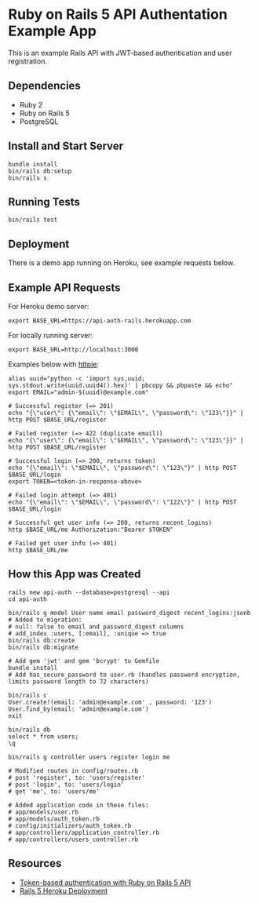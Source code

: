 # Ruby on Rails 5 API Authentation Example App

This is an example Rails API with JWT-based authentication and user registration.

## Dependencies

* Ruby 2
* Ruby on Rails 5
* PostgreSQL

## Install and Start Server

```
bundle install
bin/rails db:setup
bin/rails s
```

## Running Tests

```
bin/rails test
```

## Deployment

There is a demo app running on Heroku, see example requests below.

## Example API Requests

For Heroku demo server:

```
export BASE_URL=https://api-auth-rails.herokuapp.com
```

For locally running server:

```
export BASE_URL=http://localhost:3000
```

Examples below with [httpie](https://httpie.org):

```
alias uuid="python -c 'import sys,uuid; sys.stdout.write(uuid.uuid4().hex)' | pbcopy && pbpaste && echo"
export EMAIL="admin-$(uuid)@example.com"

# Successful register (=> 201)
echo "{\"user\": {\"email\": \"$EMAIL\", \"password\": \"123\"}}" | http POST $BASE_URL/register

# Failed register (=> 422 (duplicate email))
echo "{\"user\": {\"email\": \"$EMAIL\", \"password\": \"123\"}}" | http POST $BASE_URL/register

# Successful login (=> 200, returns token)
echo "{\"email\": \"$EMAIL\", \"password\": \"123\"}" | http POST $BASE_URL/login
export TOKEN=<token-in-response-above>

# Failed login attempt (=> 401)
echo "{\"email\": \"$EMAIL\", \"password\": \"122\"}" | http POST $BASE_URL/login

# Successful get user info (=> 200, returns recent_logins)
http $BASE_URL/me Authorization:"Bearer $TOKEN"

# Failed get user info (=> 401)
http $BASE_URL/me
```

## How this App was Created

```
rails new api-auth --database=postgresql --api
cd api-auth

bin/rails g model User name email password_digest recent_logins:jsonb
# Added to migration:
# null: false to email and password_digest columns
# add_index :users, [:email], :unique => true
bin/rails db:create
bin/rails db:migrate

# Add gem 'jwt' and gem 'bcrypt' to Gemfile
bundle install
# Add has_secure_password to user.rb (handles password encryption, limits password length to 72 characters)

bin/rails c
User.create!(email: 'admin@example.com' , password: '123')
User.find_by(email: 'admin@example.com')
exit

bin/rails db
select * from users;
\q

bin/rails g controller users register login me

# Modified routes in config/routes.rb
# post 'register', to: 'users/register'
# post 'login', to: 'users/login'
# get 'me', to: 'users/me'

# Added application code in these files:
# app/models/user.rb
# app/models/auth_token.rb
# config/initializers/auth_token.rb
# app/controllers/application_controller.rb
# app/controllers/users_controller.rb
```

## Resources

* [Token-based authentication with Ruby on Rails 5 API](https://www.pluralsight.com/guides/ruby-ruby-on-rails/token-based-authentication-with-ruby-on-rails-5-api)
* [Rails 5 Heroku Deployment](https://devcenter.heroku.com/articles/getting-started-with-rails5)

